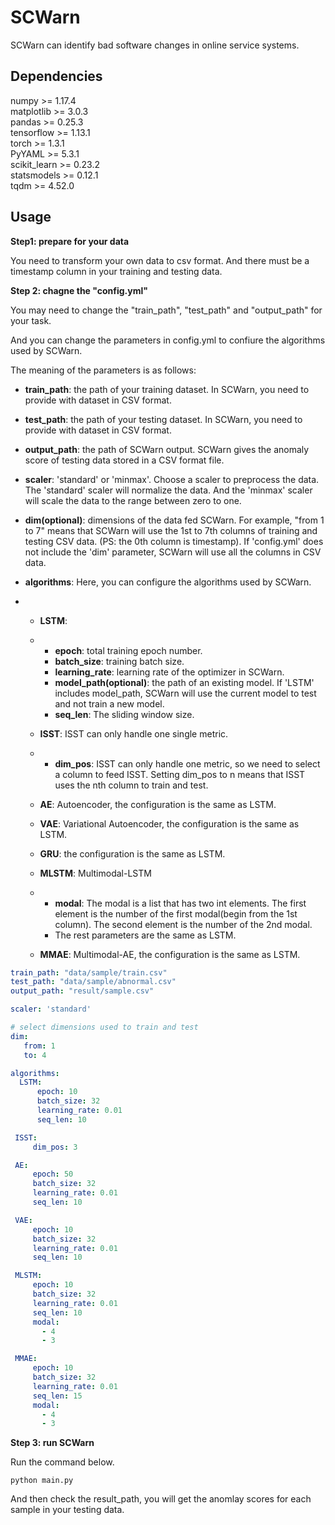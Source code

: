 # SCWarn

SCWarn can identify bad software changes in online service systems.

## Dependencies

numpy >= 1.17.4  
matplotlib >= 3.0.3  
pandas >= 0.25.3  
tensorflow >= 1.13.1  
torch >= 1.3.1  
PyYAML >= 5.3.1  
scikit_learn >= 0.23.2  
statsmodels >= 0.12.1  
tqdm >= 4.52.0  

## Usage

**Step1: prepare for your data**

You need to transform your own data to csv format. And there must be a timestamp column in your training and testing data. 

**Step 2:  chagne the "config.yml"**

You may need to change the "train_path", "test_path" and "output_path" for your task.

And you can change the parameters in config.yml to confiure the algorithms  used by SCWarn. 

The meaning of the parameters is as follows:

- **train_path**: the path of your training dataset. In SCWarn, you need to provide with dataset in CSV format.

- **test_path**: the path of your testing dataset. In SCWarn, you need to provide with dataset in CSV format.

- **output_path**: the path of SCWarn output. SCWarn gives the anomaly score of testing data stored in a CSV format file.

- **scaler**: 'standard' or 'minmax'. Choose a scaler to preprocess the data. The 'standard' scaler will normalize the data. And the 'minmax' scaler will scale the data to the range between zero to one.

- **dim(optional)**: dimensions of the data fed SCWarn. For example, "from 1 to 7" means that SCWarn will use the 1st to 7th columns of training and testing CSV data. (PS: the 0th column is timestamp). If 'config.yml' does not include the 'dim' parameter, SCWarn will use all the columns in CSV data.

- **algorithms**: Here, you can configure the algorithms used by SCWarn.

- - **LSTM**:

  - - **epoch**: total training epoch number.
    - **batch_size**: training batch size.
    - **learning_rate**: learning rate of the optimizer in SCWarn.
    - **model_path(optional)**: the path of an existing model. If 'LSTM' includes model_path, SCWarn will use the current model to test and not train a new model. 
    - **seq_len**: The sliding window size.

  - **ISST**: ISST can only handle one single metric.

  - - **dim_pos**: ISST can only handle one metric, so we need to select a column to feed ISST. Setting dim_pos to n means that ISST uses the nth column to train and test.

  - **AE**: Autoencoder, the configuration is the same as LSTM.

  - **VAE**: Variational Autoencoder, the configuration is the same as LSTM.

  - **GRU**: the configuration is the same as LSTM.

  - **MLSTM**: Multimodal-LSTM

  - - **modal**: The modal is a list that has two int elements. The first element is the number of the first modal(begin from the 1st column). The second element is the number of the 2nd modal.
    - The rest parameters are the same as LSTM.

  - **MMAE**: Multimodal-AE, the configuration is the same as LSTM.

```yml
train_path: "data/sample/train.csv"
test_path: "data/sample/abnormal.csv"
output_path: "result/sample.csv"

scaler: 'standard'

# select dimensions used to train and test
dim:
   from: 1
   to: 4

algorithms:
  LSTM:
      epoch: 10
      batch_size: 32
      learning_rate: 0.01 
      seq_len: 10

 ISST:
     dim_pos: 3

 AE:
     epoch: 50
     batch_size: 32
     learning_rate: 0.01
     seq_len: 10

 VAE:
     epoch: 10
     batch_size: 32
     learning_rate: 0.01
     seq_len: 10

 MLSTM:
     epoch: 10
     batch_size: 32
     learning_rate: 0.01
     seq_len: 10
     modal:
       - 4 
       - 3

 MMAE:
     epoch: 10
     batch_size: 32
     learning_rate: 0.01
     seq_len: 15
     modal:
       - 4
       - 3

```

**Step 3: run SCWarn**

Run the command below.

```shell
python main.py
```

And then check the result_path, you will get the anomlay scores for each sample in your testing data.

